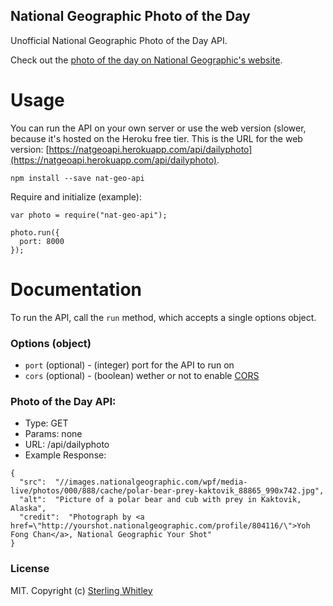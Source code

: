 ## National Geographic Photo of the Day
Unofficial National Geographic Photo of the Day API.

Check out the [photo of the day on National Geographic's website](http://photography.nationalgeographic.com/photography/photo-of-the-day/).

# Usage
You can run the API on your own server or use the web version (slower, because it's hosted on the Heroku free tier. This is the URL for the web version:  [https://natgeoapi.herokuapp.com/api/dailyphoto](https://natgeoapi.herokuapp.com/api/dailyphoto).

```npm install --save nat-geo-api```

Require and initialize (example):

```
var photo = require("nat-geo-api");

photo.run({
  port: 8000
});
```

# Documentation
To run the API, call the ```run``` method, which accepts a single options object.

### Options (object)
- ```port``` (optional) - (integer) port for the API to run on
- ```cors``` (optional) - (boolean) wether or not to enable [CORS](https://developer.mozilla.org/en-US/docs/Web/HTTP/Access_control_CORS)


### Photo of the Day API:
- Type: GET
- Params: none
- URL: /api/dailyphoto
- Example Response: 

```
{
  "src":  "//images.nationalgeographic.com/wpf/media-live/photos/000/888/cache/polar-bear-prey-kaktovik_88865_990x742.jpg",
  "alt":  "Picture of a polar bear and cub with prey in Kaktovik, Alaska",
  "credit":  "Photograph by <a href=\"http://yourshot.nationalgeographic.com/profile/804116/\">Yoh Fong Chan</a>, National Geographic Your Shot"
}
```

### License
MIT. Copyright (c) [Sterling Whitley](//sterlingw.com)
